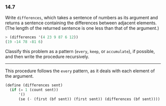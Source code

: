 ###  14.7

Write `differences`, which takes a sentence of numbers as its argument and returns a sentence containing the differences between adjacent elements. (The length of the returned sentence is one less than that of the argument.)

~~~ scheme
> (differences '(4 23 9 87 6 12))
(19 -14 78 -81 6)
~~~

Classify this problem as a pattern (`every`, `keep`, or `accumulate`), if possible, and then write the procedure recursively.

***

This procedure follows the `every` pattern, as it deals with each element of the argument.

~~~ scheme
(define (differences sent)
  (if (= 1 (count sent))
      '()
      (se (- (first (bf sent)) (first sent)) (differences (bf sent))))
~~~
